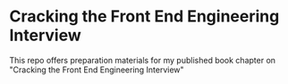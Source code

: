 # Cracking the Front End Engineering Interview
This repo offers preparation materials for my published book chapter on "Cracking the Front End Engineering Interview"

